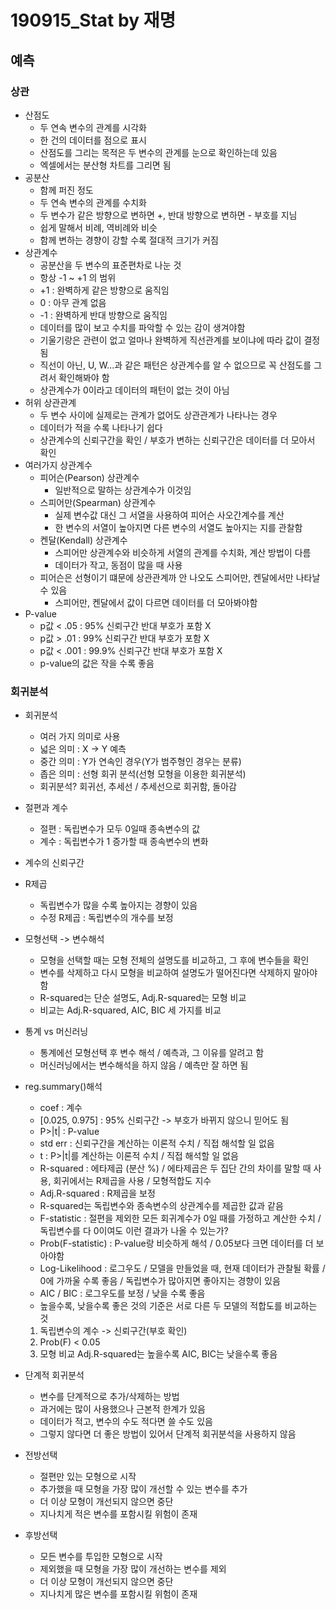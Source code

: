 # 190915_Stat by 재명

## 예측

### <b>상관</b>
* 산점도 
  - 두 연속 변수의 관계를 시각화
  - 한 건의 데이터를 점으로 표시
  - 산점도를 그리는 목적은 두 변수의 관계를 눈으로 확인하는데 있음
  - 엑셀에서는 분산형 차트를 그리면 됨
* 공분산
  - 함께 퍼진 정도
  - 두 연속 변수의 관계를 수치화
  - 두 변수가 같은 방향으로 변하면 +, 반대 방향으로 변하면 - 부호를 지님
  - 쉽게 말해서 비례, 역비례와 비슷
  - 함께 변하는 경향이 강할 수록 절대적 크기가 커짐
* 상관계수
  - 공분산을 두 변수의 표준편차로 나눈 것
  - 항상 -1 ~ +1 의 범위
  - +1 : 완벽하게 같은 방향으로 움직임
  - 0 : 아무 관계 없음
  - -1 : 완벽하게 반대 방향으로 움직임 
  - 데이터를 많이 보고 수치를 파악할 수 있는 감이 생겨야함
  - 기울기랑은 관련이 없고 얼마나 완벽하게 직선관계를 보이냐에 따라 값이 결정됨
  - 직선이 아닌, U, W...과 같은 패턴은 상관계수를 알 수 없으므로 꼭 산점도를 그려서 확인해봐야 함
  - 상관계수가 0이라고 데이터의 패턴이 없는 것이 아님
* 허위 상관관계
  - 두 변수 사이에 실제로는 관계가 없어도 상관관계가 나타나는 경우
  - 데이터가 적을 수록 나타나기 쉽다
  - 상관계수의 신뢰구간을 확인 / 부호가 변하는 신뢰구간은 데이터를 더 모아서 확인
* 여러가지 상관계수
  - 피어슨(Pearson) 상관계수
    - 일반적으로 말하는 상관계수가 이것임
  - 스피어만(Spearman) 상관계수
    - 실제 변수값 대신 그 서열을 사용하여 피어슨 사오간계수를 계산
    - 한 변수의 서열이 높아지면 다른 변수의 서열도 높아지는 지를 관찰함
  - 켄달(Kendall) 상관계수
    - 스피어만 상관계수와 비슷하게 서열의 관계를 수치화, 계산 방법이 다름
    - 데이터가 작고, 동점이 많을 때 사용
  - 피어슨은 선형이기 떄문에 상관관계까 안 나오도 스피어만, 켄달에서만 나타날 수 있음 
    - 스피어만, 켄달에서 값이 다르면 데이터를 더 모아봐야함
* P-value 
  - p값 < .05 : 95% 신뢰구간 반대 부호가 포함 X
  - p값 > .01 : 99% 신뢰구간 반대 부호가 포함 X
  - p값 < .001 : 99.9% 신뢰구간 반대 부호가 포함 X
  - p-value의 값은 작을 수록 좋음
### <b>회귀분석</b>
* 회귀분석 
  - 여러 가지 의미로 사용
  - 넓은 의미 : X -> Y 예측
  - 중간 의미 : Y가 연속인 경우(Y가 범주형인 경우는 분류)
  - 좁은 의미 : 선형 회귀 분석(선형 모형을 이용한 회귀분석)
  - 회귀분석? 회귀선, 추세선 / 추세선으로 회귀함, 돌아감
* 절편과 계수
  - 절편 : 독립변수가 모두 0일때 종속변수의 값
  - 계수 : 독립변수가 1 증가할 때 종속변수의 변화
* 계수의 신뢰구간
* R제곱
  - 독립변수가 많을 수록 높아지는 경향이 있음
  - 수정 R제곱 : 독립변수의 개수를 보정
* 모형선택 -> 변수해석
  - 모형을 선택할 때는 모형 전체의 설명도를 비교하고, 그 후에 변수들을 확인
  - 변수를 삭제하고 다시 모형을 비교하여 설명도가 떨어진다면 삭제하지 말아야 함
  - R-squared는 단순 설명도, Adj.R-squared는 모형 비교
  - 비교는 Adj.R-squared, AIC, BIC 세 가지를 비교
* 통계 vs 머신러닝
  - 통계에선 모형선택 후 변수 해석 / 예측과, 그 이유를 알려고 함
  - 머신러닝에서는 변수해석을 하지 않음 / 예측만 잘 하면 됨

* reg.summary()해석
  - coef : 계수
  - [0.025, 0.975] : 95% 신뢰구간 -> 부호가 바뀌지 않으니 믿어도 됨  
  - P>|t| : P-value  
  - std err : 신뢰구간을 계산하는 이론적 수치 / 직접 해석할 일 없음
  - t : P>|t|를 계산하는 이론적 수치 / 직접 해석할 일 없음  
  - R-squared : 에타제곱 (분산 %) / 에타제곱은 두 집단 간의 차이를 말할 때 사용, 회귀에서는 R제곱을 사용 / 모형적합도 지수  
  -  Adj.R-squared : R제곱을 보정
  - R-squared는 독립변수와 종속변수의 상관계수를 제곱한 값과 같음
  - F-statistic : 절편을 제외한 모든 회귀계수가 0일 때를 가정하고 계산한 수치 / 독립변수를 다 0이여도 이런 결과가 나올 수 있는가?
  - Prob(F-statistic) : P-value랑 비슷하게 해석 / 0.05보다 크면 데이터를 더 보아야함
  - Log-Likelihood : 로그우도 / 모델을 만들었을 때, 현재 데이터가 관찰될 확률 / 0에 가까울 수록 좋음 / 독립변수가 많아지면 좋아지는 경향이 있음
  - AIC / BIC : 로그우도를 보정 / 낮을 수록 좋음  
  - 높을수록, 낮을수록 좋은 것의 기준은 서로 다른 두 모델의 적합도를 비교하는 것  
  1. 독립변수의 계수 -> 신뢰구간(부호 확인)
  2. Prob(F) < 0.05
  3. 모형 비교 Adj.R-squared는 높을수록 AIC, BIC는 낮을수록 좋음
* 단계적 회귀분석
  - 변수를 단계적으로 추가/삭제하는 방법
  - 과거에는 많이 사용했으나 근본적 한계가 있음
  - 데이터가 적고, 변수의 수도 적다면 쓸 수도 있음
  - 그렇지 않다면 더 좋은 방법이 있어서 단계적 회귀분석을 사용하지 않음
* 전방선택
  - 절편만 있는 모형으로 시작
  - 추가했을 때 모형을 가장 많이 개선할 수 있는 변수를 추가
  - 더 이상 모형이 개선되지 않으면 중단
  - 지나치게 적은 변수를 포함시킬 위험이 존재
* 후방선택
  - 모든 변수를 투입한 모형으로 시작
  - 제외했을 때 모형을 가장 많이 개선하는 변수를 제외
  - 더 이상 모형이 개선되지 않으면 중단
  - 지나치게 많은 변수를 포함시킬 위험이 존재
  